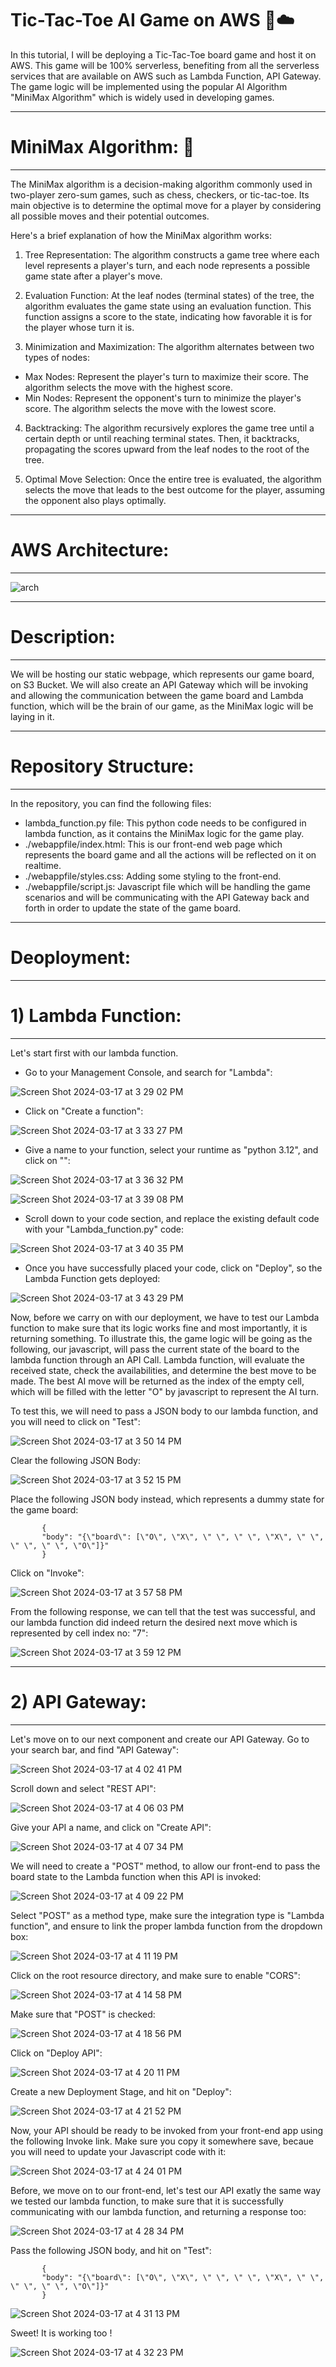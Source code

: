 # Tic-Tac-Toe AI Game on AWS 🚀☁️

In this tutorial, I will be deploying a Tic-Tac-Toe board game and host it on AWS. This game will be 100% serverless, benefiting from all the serverless services that are available on AWS such as Lambda Function, API Gateway. The game logic will be implemented using the popular AI Algorithm "MiniMax Algorithm" which is widely used in developing games.

--------------------------------------------------
# MiniMax Algorithm: 🧠
--------------------------------------------------
The MiniMax algorithm is a decision-making algorithm commonly used in two-player zero-sum games, such as chess, checkers, or tic-tac-toe. Its main objective is to determine the optimal move for a player by considering all possible moves and their potential outcomes.

Here's a brief explanation of how the MiniMax algorithm works:

1) Tree Representation: The algorithm constructs a game tree where each level represents a player's turn, and each node represents a possible game state after a player's move.

2) Evaluation Function: At the leaf nodes (terminal states) of the tree, the algorithm evaluates the game state using an evaluation function. This function assigns a score to the state, indicating how favorable it is for the player whose turn it is.

3) Minimization and Maximization: The algorithm alternates between two types of nodes:

- Max Nodes: Represent the player's turn to maximize their score. The algorithm selects the move with the highest score.
- Min Nodes: Represent the opponent's turn to minimize the player's score. The algorithm selects the move with the lowest score.

4) Backtracking: The algorithm recursively explores the game tree until a certain depth or until reaching terminal states. Then, it backtracks, propagating the scores upward from the leaf nodes to the root of the tree.

5) Optimal Move Selection: Once the entire tree is evaluated, the algorithm selects the move that leads to the best outcome for the player, assuming the opponent also plays optimally.


--------------------------------------------------
# AWS Architecture:
--------------------------------------------------
![arch](https://github.com/WaseemCloud/Tic-Tac-Toe-AI-Game-on-AWS-Management-Console-/assets/157589909/f3f55289-9319-4f9e-91ee-d78f229fd114)

--------------------------------------------------
# Description:
--------------------------------------------------
We will be hosting our static webpage, which represents our game board, on S3 Bucket. We will also create an API Gateway which will be invoking and allowing the communication between the game board and Lambda function, which will be the brain of our game, as the MiniMax logic will be laying in it.

--------------------------------------------------
# Repository Structure:
--------------------------------------------------
In the repository, you can find the following files:
- lambda_function.py file: This python code needs to be configured in lambda function, as it contains the MiniMax logic for the game play.
- ./webappfile/index.html: This is our front-end web page which represents the board game and all the actions will be reflected on it on realtime.
- ./webappfile/styles.css: Adding some styling to the front-end.
- ./webappfile/script.js: Javascript file which will be handling the game scenarios and will be communicating with the API Gateway back and forth in order to update the state of the game board.


--------------------------------------------------
# Deoployment:
--------------------------------------------------
# 1) Lambda Function:
--------------------------------------------------
Let's start first with our lambda function.

- Go to your Management Console, and search for "Lambda":

![Screen Shot 2024-03-17 at 3 29 02 PM](https://github.com/WaseemCloud/Tic-Tac-Toe-AI-Game-on-AWS-Management-Console-/assets/157589909/cf16dee3-c0b1-4a34-92d6-92a160d9c3c8)

- Click on "Create a function":

![Screen Shot 2024-03-17 at 3 33 27 PM](https://github.com/WaseemCloud/Tic-Tac-Toe-AI-Game-on-AWS-Management-Console-/assets/157589909/4aae0333-cdf0-4988-a708-605c8a51253d)

- Give a name to your function, select your runtime as "python 3.12", and click on "":

![Screen Shot 2024-03-17 at 3 36 32 PM](https://github.com/WaseemCloud/Tic-Tac-Toe-AI-Game-on-AWS-Management-Console-/assets/157589909/41907d80-2717-43c5-a168-e85e5b4ad4c6)

![Screen Shot 2024-03-17 at 3 39 08 PM](https://github.com/WaseemCloud/Tic-Tac-Toe-AI-Game-on-AWS-Management-Console-/assets/157589909/752bb16f-2851-40df-8671-f8ce2e7b9661)

- Scroll down to your code section, and replace the existing default code with your "Lambda_function.py" code:

![Screen Shot 2024-03-17 at 3 40 35 PM](https://github.com/WaseemCloud/Tic-Tac-Toe-AI-Game-on-AWS-Management-Console-/assets/157589909/b1115763-4a12-4ad4-a254-1f5c577e92a6)

- Once you have successfully placed your code, click on "Deploy", so the Lambda Function gets deployed:

![Screen Shot 2024-03-17 at 3 43 29 PM](https://github.com/WaseemCloud/Tic-Tac-Toe-AI-Game-on-AWS-Management-Console-/assets/157589909/37484fbc-7fe6-4463-bab9-745c35ed936f)

Now, before we carry on with our deployment, we have to test our Lambda function to make sure that its logic works fine and most importantly, it is returning something. To illustrate this, the game logic will be going as the following, our javascript, will pass the current state of the board to the lambda function through an API Call. Lambda function, will evaluate the received state, check the availabilities, and determine the best move to be made. The best AI move will be returned as the index of the empty cell, which will be filled with the letter "O" by javascript to represent the AI turn. 

To test this, we will need to pass a JSON body to our lambda function, and you will need to click on "Test":

![Screen Shot 2024-03-17 at 3 50 14 PM](https://github.com/WaseemCloud/Tic-Tac-Toe-AI-Game-on-AWS-Management-Console-/assets/157589909/3ff2f28d-1577-407d-aa4e-ca2c2b6c27e1)

Clear the following JSON Body:

![Screen Shot 2024-03-17 at 3 52 15 PM](https://github.com/WaseemCloud/Tic-Tac-Toe-AI-Game-on-AWS-Management-Console-/assets/157589909/ede8ac3c-1fbe-4ad9-a81f-d835be09374b)

Place the following JSON body instead, which represents a dummy state for the game board:

           {
           "body": "{\"board\": [\"O\", \"X\", \" \", \" \", \"X\", \" \", \" \", \" \", \"O\"]}"
           }
  
Click on "Invoke":

![Screen Shot 2024-03-17 at 3 57 58 PM](https://github.com/WaseemCloud/Tic-Tac-Toe-AI-Game-on-AWS-Management-Console-/assets/157589909/10d02556-6434-40aa-86b6-dad6e88354c2)

From the following response, we can tell that the test was successful, and our lambda function did indeed return the desired next move which is represented by cell index no: "7":

![Screen Shot 2024-03-17 at 3 59 12 PM](https://github.com/WaseemCloud/Tic-Tac-Toe-AI-Game-on-AWS-Management-Console-/assets/157589909/100b06f5-91bf-453e-a9a1-f75d5eb5e2b1)

--------------------------------------------------
# 2) API Gateway:
--------------------------------------------------

Let's move on to our next component and create our API Gateway. Go to your search bar, and find "API Gateway":

![Screen Shot 2024-03-17 at 4 02 41 PM](https://github.com/WaseemCloud/Tic-Tac-Toe-AI-Game-on-AWS-Management-Console-/assets/157589909/74c8fc34-9d5d-40ac-9f02-5a5468363c06)

Scroll down and select "REST API":

![Screen Shot 2024-03-17 at 4 06 03 PM](https://github.com/WaseemCloud/Tic-Tac-Toe-AI-Game-on-AWS-Management-Console-/assets/157589909/c76557fd-6ba8-42df-9c1d-844da9d1a18a)

Give your API a name, and click on "Create API":

![Screen Shot 2024-03-17 at 4 07 34 PM](https://github.com/WaseemCloud/Tic-Tac-Toe-AI-Game-on-AWS-Management-Console-/assets/157589909/95ed0f65-51e4-4d64-b797-8a67babb2bc4)

We will need to create a "POST" method, to allow our front-end to pass the board state to the Lambda function when this API is invoked:

![Screen Shot 2024-03-17 at 4 09 22 PM](https://github.com/WaseemCloud/Tic-Tac-Toe-AI-Game-on-AWS-Management-Console-/assets/157589909/58e62586-0314-498e-8bd1-5d615439f8f1)

Select "POST" as a method type, make sure the integration type is "Lambda function", and ensure to link the proper lambda function from the dropdown box:

![Screen Shot 2024-03-17 at 4 11 19 PM](https://github.com/WaseemCloud/Tic-Tac-Toe-AI-Game-on-AWS-Management-Console-/assets/157589909/6d248d77-80f7-4a28-9c14-5091dc9d486f)

Click on the root resource directory, and make sure to enable "CORS":

![Screen Shot 2024-03-17 at 4 14 58 PM](https://github.com/WaseemCloud/Tic-Tac-Toe-AI-Game-on-AWS-Management-Console-/assets/157589909/40c26f41-74a7-4393-bb1e-0b023d8f5b66)

Make sure that "POST" is checked:

![Screen Shot 2024-03-17 at 4 18 56 PM](https://github.com/WaseemCloud/Tic-Tac-Toe-AI-Game-on-AWS-Management-Console-/assets/157589909/522eb218-6bc9-457e-8121-5849e9ba3943)

Click on "Deploy API":

![Screen Shot 2024-03-17 at 4 20 11 PM](https://github.com/WaseemCloud/Tic-Tac-Toe-AI-Game-on-AWS-Management-Console-/assets/157589909/14538b12-1c8d-4e50-b665-d49cd42fb04a)

Create a new Deployment Stage, and hit on "Deploy":

![Screen Shot 2024-03-17 at 4 21 52 PM](https://github.com/WaseemCloud/Tic-Tac-Toe-AI-Game-on-AWS-Management-Console-/assets/157589909/8ca093f5-1d09-4705-87e8-51d6eb87145e)

Now, your API should be ready to be invoked from your front-end app using the following Invoke link. Make sure you copy it somewhere save, becaue you will need to update your Javascript code with it:

![Screen Shot 2024-03-17 at 4 24 01 PM](https://github.com/WaseemCloud/Tic-Tac-Toe-AI-Game-on-AWS-Management-Console-/assets/157589909/eece6f32-0cd4-411d-b814-a1795c74b861)

Before, we move on to our front-end, let's test our API exatly the same way we tested our lambda function, to make sure that it is successfully communicating with our lambda function, and returning a response too:

![Screen Shot 2024-03-17 at 4 28 34 PM](https://github.com/WaseemCloud/Tic-Tac-Toe-AI-Game-on-AWS-Management-Console-/assets/157589909/ff90cc7a-7df2-4da9-8deb-e1fc1008c702)

Pass the following JSON body, and hit on "Test":


           {
           "body": "{\"board\": [\"O\", \"X\", \" \", \" \", \"X\", \" \", \" \", \" \", \"O\"]}"
           }


![Screen Shot 2024-03-17 at 4 31 13 PM](https://github.com/WaseemCloud/Tic-Tac-Toe-AI-Game-on-AWS-Management-Console-/assets/157589909/84b19580-ea6f-418b-acbb-9981da78a3e1)

Sweet! It is working too !

![Screen Shot 2024-03-17 at 4 32 23 PM](https://github.com/WaseemCloud/Tic-Tac-Toe-AI-Game-on-AWS-Management-Console-/assets/157589909/f2f45c26-e904-466c-abf3-d8b18bace398)





















